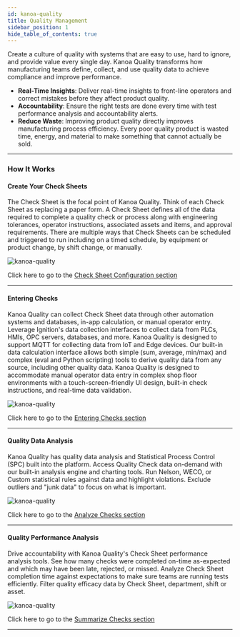 ```yaml
---
id: kanoa-quality
title: Quality Management
sidebar_position: 1
hide_table_of_contents: true
---
```


Create a culture of quality with systems that are easy to use, hard to ignore, and provide value every single day. 
Kanoa Quality transforms how manufacturing teams define, collect, and use quality data to achieve compliance and improve performance.

* **Real-Time Insights**: Deliver real-time insights to front-line operators and correct mistakes before they affect product quality.
* **Accountability**: Ensure the right tests are done every time with test performance analysis and accountability alerts.
* **Reduce Waste**: Improving product quality directly improves manufacturing process efficiency. Every poor quality product is wasted time, energy, and material to make something that cannot actually be sold.
***
### How It Works

#### Create Your Check Sheets
The Check Sheet is the focal point of Kanoa Quality. Think of each Check Sheet as replacing a paper form.
A Check Sheet defines all of the data required to complete a quality check or process along with engineering tolerances, operator instructions, associated assets and items, and approval requirements.
There are multiple ways that Check Sheets can be scheduled and triggered to run including on a timed schedule, by equipment or product change, by shift change, or manually.

![kanoa-quality](/img/quality/quality-config-check-table.png)

Click here to go to the [Check Sheet Configuration section](kanoa-quality/config/checkSheets)
***
#### Entering Checks
Kanoa Quality can collect Check Sheet data through other automation systems and databases, in-app calculation, or manual operator entry.
Leverage Ignition's data collection interfaces to collect data from PLCs, HMIs, OPC servers, databases, and more. Kanoa Quality is designed to support MQTT for collecting data from IoT and Edge devices.
Our built-in data calculation interface allows both simple (sum, average, min/max) and complex (eval and Python scripting) tools to derive quality data from any source, including other quality data.
Kanoa Quality is designed to accommodate manual operator data entry in complex shop floor environments with a touch-screen-friendly UI design, built-in check instructions, and real-time data validation.

![kanoa-quality](/img/quality/quality-check.png) 

Click here to go to the [Entering Checks section](kanoa-quality/check-sheet)
***
#### Quality Data Analysis
Kanoa Quality has quality data analysis and Statistical Process Control (SPC) built into the platform.
Access Quality Check data on-demand with our built-in analysis engine and charting tools.
Run Nelson, WECO, or Custom statistical rules against data and highlight violations. Exclude outliers and "junk data" to focus on what is important. 

![kanoa-quality](/img/quality/qualityDetail.png) 

Click here to go to the [Analyze Checks section](kanoa-quality/check-details)
***
#### Quality Performance Analysis
Drive accountability with Kanoa Quality's Check Sheet performance analysis tools. See how many checks were completed on-time as-expected and which may have been late, rejected, or missed.
Analyze Check Sheet completion time against expectations to make sure teams are running tests efficiently.
Filter quality efficacy data by Check Sheet, department, shift or asset.

![kanoa-quality](/img/quality/quality-analysis-check-summary.png) 

Click here to go to the [Summarize Checks section](kanoa-quality/check-summary)
***